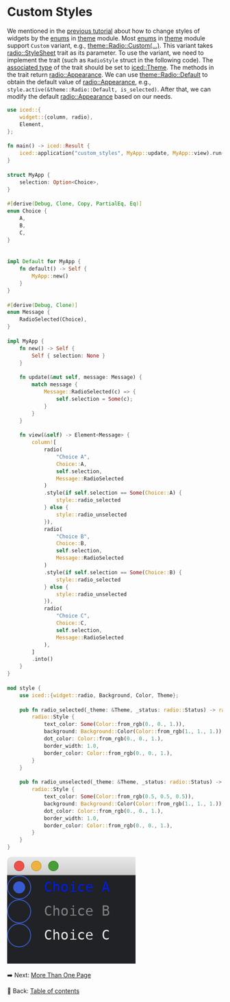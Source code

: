 # Custom Styles

We mentioned in the [previous tutorial](./changing_styles.md) about how to change styles of widgets by the [enums](https://doc.rust-lang.org/std/keyword.enum.html) in [theme](https://docs.rs/iced/0.12.1/iced/theme/index.html) module.
Most [enums](https://doc.rust-lang.org/std/keyword.enum.html) in [theme](https://docs.rs/iced/0.12.1/iced/theme/index.html) module support `Custom` variant, e.g., [theme::Radio::Custom(...)](https://docs.rs/iced/0.12.1/iced/theme/enum.Radio.html#variant.Custom).
This variant takes [radio::StyleSheet](https://docs.rs/iced/0.12.1/iced/widget/radio/trait.StyleSheet.html) trait as its parameter.
To use the variant, we need to implement the trait (such as `RadioStyle` struct in the following code).
The [associated type](https://doc.rust-lang.org/stable/book/ch19-03-advanced-traits.html#specifying-placeholder-types-in-trait-definitions-with-associated-types) of the trait should be set to [iced::Theme](https://docs.rs/iced/0.12.1/iced/enum.Theme.html).
The methods in the trait return [radio::Appearance](https://docs.rs/iced/0.12.1/iced/widget/radio/struct.Appearance.html).
We can use [theme::Radio::Default](https://docs.rs/iced/0.12.1/iced/theme/enum.Radio.html#variant.Default) to obtain the default value of [radio::Appearance](https://docs.rs/iced/0.12.1/iced/widget/radio/struct.Appearance.html), e.g., `style.active(&theme::Radio::Default, is_selected)`.
After that, we can modify the default [radio::Appearance](https://docs.rs/iced/0.12.1/iced/widget/radio/struct.Appearance.html) based on our needs.

```rust
use iced::{
    widget::{column, radio},
    Element,
};

fn main() -> iced::Result {
    iced::application("custom_styles", MyApp::update, MyApp::view).run()
}

struct MyApp {
    selection: Option<Choice>,
}

#[derive(Debug, Clone, Copy, PartialEq, Eq)]
enum Choice {
    A,
    B,
    C,
}


impl Default for MyApp {
    fn default() -> Self {
        MyApp::new()
    }
}

#[derive(Debug, Clone)]
enum Message {
    RadioSelected(Choice),
}

impl MyApp {
    fn new() -> Self {
        Self { selection: None }
    }
  
    fn update(&mut self, message: Message) {
        match message {
            Message::RadioSelected(c) => {
                self.selection = Some(c);
            }
        }
    }
  
    fn view(&self) -> Element<Message> {
        column![
            radio(
                "Choice A",
                Choice::A,
                self.selection,
                Message::RadioSelected
            )
            .style(if self.selection == Some(Choice::A) {
                style::radio_selected
            } else {
                style::radio_unselected
            }),
            radio(
                "Choice B",
                Choice::B,
                self.selection,
                Message::RadioSelected
            )
            .style(if self.selection == Some(Choice::B) {
                style::radio_selected
            } else {
                style::radio_unselected
            }),
            radio(
                "Choice C",
                Choice::C,
                self.selection,
                Message::RadioSelected
            ),
        ]
        .into()
    }
}

mod style {
    use iced::{widget::radio, Background, Color, Theme};
  
    pub fn radio_selected(_theme: &Theme, _status: radio::Status) -> radio::Style {
        radio::Style {
            text_color: Some(Color::from_rgb(0., 0., 1.)),
            background: Background::Color(Color::from_rgb(1., 1., 1.)),
            dot_color: Color::from_rgb(0., 0., 1.),
            border_width: 1.0,
            border_color: Color::from_rgb(0., 0., 1.),
        }
    }

    pub fn radio_unselected(_theme: &Theme, _status: radio::Status) -> radio::Style {
        radio::Style {
            text_color: Some(Color::from_rgb(0.5, 0.5, 0.5)),
            background: Background::Color(Color::from_rgb(1., 1., 1.)),
            dot_color: Color::from_rgb(0., 0., 1.),
            border_width: 1.0,
            border_color: Color::from_rgb(0., 0., 1.),
        }
    }
}
```

![Custom styles](./pic/custom_styles.png)

:arrow_right:  Next: [More Than One Page](./more_than_one_page.md)

:blue_book: Back: [Table of contents](./../README.md)
